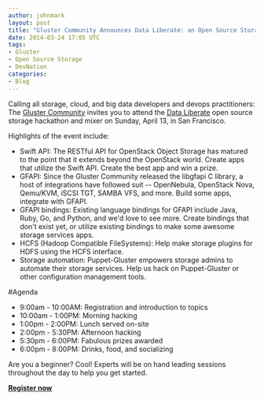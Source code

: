 ```yaml
---
author: johnmark
layout: post
title: "Gluster Community Announces Data Liberate: an Open Source Storage Hackathon &amp; Mixer"
date: 2014-03-24 17:05 UTC
tags:
- Gluster
- Open Source Storage
- DevNation
categories:
- Blog
---
```

Calling all storage, cloud, and big data developers and devops practitioners: The [Gluster Community](http://www.gluster.org/) invites you to attend the [Data Liberate](http://dataliberate.eventbrite.com/) open source storage hackathon and mixer on Sunday, April 13, in San Francisco.

Highlights of the event include:

* Swift API: The RESTful API for OpenStack Object Storage has matured to the point that it extends beyond the OpenStack world. Create apps that utilize the Swift API. Create the best app and win a prize.
* GFAPI: Since the Gluster Community released the libgfapi C library, a host of integrations have followed suit -- OpenNebula, OpenStack Nova, Qemu/KVM, iSCSI TGT, SAMBA VFS, and more. Build some apps, integrate with GFAPI. 
* GFAPI bindings: Existing language bindings for GFAPI include Java, Ruby, Go, and Python, and we'd love to see more. Create bindings that don't exist yet, or utilize existing bindings to make some awesome storage services apps.
* HCFS (Hadoop Compatible FileSystems): Help make storage plugins for HDFS using the HCFS interface. 
* Storage automation: Puppet-Gluster empowers storage admins to automate their storage services. Help us hack on Puppet-Gluster or other configuration management tools.

#Agenda

* 9:00am  -  10:00AM:  Registration  and  introduction  to  topics
* 10:00am  -  1:00PM:  Morning  hacking
* 1:00pm  -  2:00PM:  Lunch  served  on-site
* 2:00pm  -  5:30PM:  Afternoon  hacking
* 5:30pm  -  6:00PM:  Fabulous  prizes  awarded
* 6:00pm  -  8:00PM:  Drinks,  food,  and  socializing

Are you a beginner? Cool! Experts will be on hand leading sessions throughout the day to help you get started.

**[Register now](http://dataliberate.eventbrite.com)**
